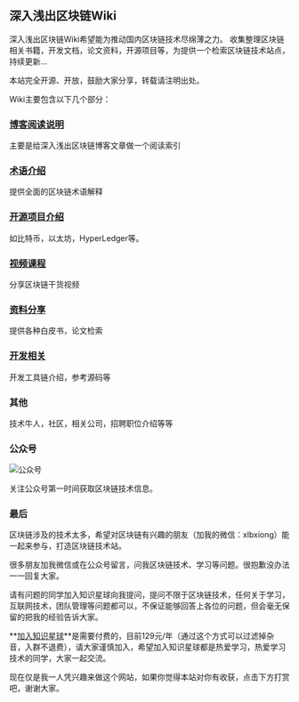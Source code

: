 ## 深入浅出区块链Wiki
深入浅出区块链Wiki希望能为推动国内区块链技术尽绵薄之力。
收集整理区块链相关书籍，开发文档，论文资料，开源项目等，为提供一个检索区块链技术站点，持续更新...

本站完全开源、开放，鼓励大家分享，转载请注明出处。

Wiki主要包含以下几个部分：
### [博客阅读说明](myblog.md)
主要是给深入浅出区块链博客文章做一个阅读索引

### [术语介绍](GLOSSARY.md)
提供全面的区块链术语解释

### [开源项目介绍](opensource.md)
如比特币，以太坊，HyperLedger等。

### [视频课程](video.md)
分享区块链干货视频

### [资料分享](resource.md)
提供各种白皮书，论文检索

### [开发相关](dev.md)
开发工具链介绍，参考源码等

### 其他
技术牛人，社区，相关公司，招聘职位介绍等等

### 公众号

![公众号](http://learnblockchain.cn/images/qrcode.jpg)

关注公众号第一时间获取区块链技术信息。

### 最后

区块链涉及的技术太多，希望对区块链有兴趣的朋友（加我的微信：xlbxiong）能一起来参与，打造区块链技术站。

很多朋友加我微信或在公众号留言，问我区块链技术、学习等问题。很抱歉没办法一一回复大家。

请有问题的同学加入知识星球向我提问，提问不限于区块链技术，任何关于学习，互联网技术，团队管理等问题都可以，不保证能够回答上各位的问题，但会毫无保留的把我的经验告诉大家。

**[加入知识星球](https://t.xiaomiquan.com/RfAu7uj)**是需要付费的，目前129元/年（通过这个方式可以过滤掉杂音，入群不退费），请大家谨慎加入，希望加入知识星球都是热爱学习，热爱学习技术的同学，大家一起交流。


现在仅是我一人凭兴趣来做这个网站，如果你觉得本站对你有收获，点击下方打赏吧，谢谢大家。

